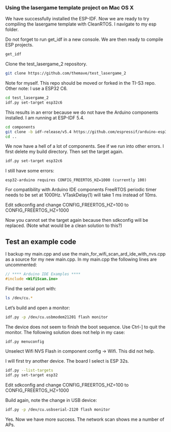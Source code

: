 ### Using the lasergame template project on Mac OS X

We have successfully installed the ESP-IDF. Now we are ready to try compiling the lasergame template with CleanRTOS. I navigate to my esp folder.

Do not forget to run get_idf in a new console. We are then ready to compile ESP projects.

```bash
get_idf
```

Clone the test_lasergame_2 repository.

```bash
git clone https://github.com/themave/test_lasergame_2 
```

Note for myself. This repo should be moved or forked in the TI-S3 repo. Other note: I use a ESP32 C6.

```bash
cd test_lasergame_2
idf.py set-target esp32c6
```

This results in an error because we do not have the Arduino components installed. I am running at ESP-IDF 5.4.

```bash
cd components
git clone -b idf-release/v5.4 https://github.com/espressif/arduino-esp32.git
cd ..
```

We now have a hell of a lot of components. See if we run into other errors. I first delete my build directory. Then set the target again.

```bash
idf.py set-target esp32c6
```

I still have some errors:
	
	esp32-arduino requires CONFIG_FREERTOS_HZ=1000 (currently 100)

For compatibility with Arduino IDE components FreeRTOS periodic timer needs to be set at 1000Hz. VTaskDelay(1) will take 1 ms instead of 10ms.

Edit sdkconfig and change CONFIG_FREERTOS_HZ=100 to CONFIG_FREERTOS_HZ=1000

Now you cannot set the target again because then sdkconfig will be replaced. (Note what would be a clean solution to this?)

## Test an example code

I backup my main.cpp and use the main_for_wifi_scan_ard_ide_with_nvs.cpp as a source for my new main.cpp. In my main.cpp the following lines are uncommented:

```c++
// **** Arduino IDE Examples ****
#include <WifiScan.ino>
```

Find the serial port with:

```bash
ls /dev/cu.*
```

Let’s build and open a monitor:

```bash
idf.py -p /dev/cu.usbmodem21201 flash monitor
```

The device does not seem to finish the boot sequence. Use Ctrl-] to quit the monitor. 
The following solution does not help in my case:

```bash
idf.py menuconfig
```

Unselect Wifi NVS Flash in component config -> Wifi. This did not help.

I will first try another device. The board I select is ESP 32s.

```bash
idf.py --list-targets
idf.py set-target esp32
```

Edit sdkconfig and change CONFIG_FREERTOS_HZ=100 to CONFIG_FREERTOS_HZ=1000

Build again, note the change in USB device:

```bash
idf.py -p /dev/cu.usbserial-2120 flash monitor
```

Yes. Now we have more success. The network scan shows me a number of APs.